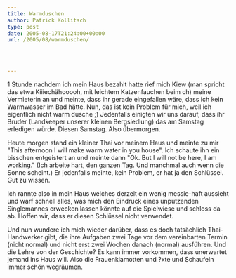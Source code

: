 ```yaml
---
title: Warmduschen
author: Patrick Kollitsch
type: post
date: 2005-08-17T21:24:00+00:00
url: /2005/08/warmduschen/




---
```

1 Stunde nachdem ich mein Haus bezahlt hatte rief mich Kiew (man spricht das etwa Kiiiechähooooh, mit leichtem Katzenfauchen beim ch) meine Vermieterin an und meinte, dass ihr gerade eingefallen wäre, dass ich kein Warmwasser im Bad hätte. Nun, das ist kein Problem für mich, weil ich eigentlich nicht warm dusche ;) Jedenfalls einigten wir uns darauf, dass ihr Bruder (Landkeeper unserer kleinen Bergsiedlung) das am Samstag erledigen würde. Diesen Samstag. Also übermorgen.

Heute morgen stand ein kleiner Thai vor meinem Haus und meinte zu mir "This afternoon I will make warm water in you house". Ich schaute ihn ein bisschen entgeistert an und meinte dann "Ok. But I will not be here, I am working." (Ich arbeite hart, den ganzen Tag. Und manchmal auch wenn die Sonne scheint.) Er jedenfalls meinte, kein Problem, er hat ja den Schlüssel. Gut zu wissen.

Ich rannte also in mein Haus welches derzeit ein wenig messie-haft aussieht und warf schnell alles, was mich den Eindruck eines unputzenden Singlemannes erwecken lassen könnte auf die Spielwiese und schloss da ab. Hoffen wir, dass er diesen Schlüssel nicht verwendet.

Und nun wundere ich mich wieder darüber, dass es doch tatsächlich Thai-Handwerker gibt, die ihre Aufgaben zwei Tage vor dem vereinbarten Termin (nicht normal) und nicht erst zwei Wochen danach (normal) ausführen. Und die Lehre von der Geschichte? Es kann immer vorkommen, dass unerwartet jemand ins Haus will. Also die Frauenklamotten und ?xte und Schaufeln immer schön wegräumen.